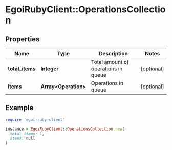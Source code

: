 # EgoiRubyClient::OperationsCollection

## Properties

| Name | Type | Description | Notes |
| ---- | ---- | ----------- | ----- |
| **total_items** | **Integer** | Total amount of operations in queue | [optional] |
| **items** | [**Array&lt;Operation&gt;**](Operation.md) | Operations in queue | [optional] |

## Example

```ruby
require 'egoi-ruby-client'

instance = EgoiRubyClient::OperationsCollection.new(
  total_items: 1,
  items: null
)
```

